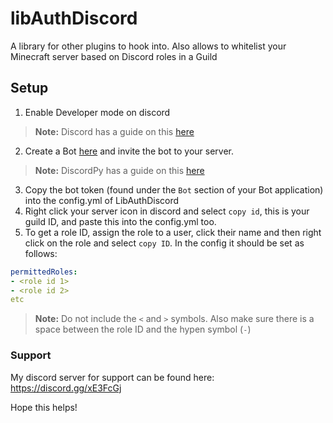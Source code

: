# libAuthDiscord

A library for other plugins to hook into. Also allows to whitelist your Minecraft server based on Discord roles in a Guild

## Setup

1) Enable Developer mode on discord
> **Note:** Discord has a guide on this [here](https://support.discord.com/hc/en-us/articles/206346498-Where-can-I-find-my-User-Server-Message-ID-)
2) Create a Bot [here](https://discord.com/developers) and invite the bot to your server.
> **Note:** DiscordPy has a guide on this [here](https://discordpy.readthedocs.io/en/latest/discord.html)
3) Copy the bot token (found under the `Bot` section of your Bot application) into the config.yml of LibAuthDiscord
4) Right click your server icon in discord and select `copy id`, this is your guild ID, and paste this into the config.yml too.
5) To get a role ID, assign the role to a user, click their name and then right click on the role and select `copy ID`. In the config it should be set as follows:
```yml
permittedRoles:
- <role id 1>
- <role id 2>
etc
```
> **Note:** Do not include the ``<`` and ``>`` symbols. Also make sure there is a space between the role ID and the hypen symbol (``-``)

### Support
My discord server for support can be found here: https://discord.gg/xE3FcGj

Hope this helps!
